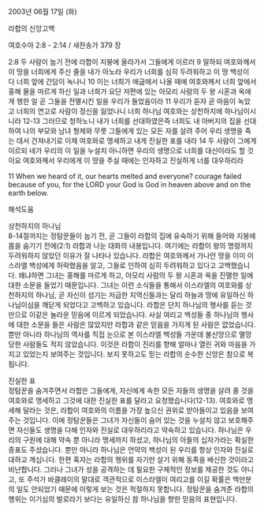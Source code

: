 2003년 06월 17일 (화)

라합의 신앙고백



여호수아 2:8 - 2:14 / 새찬송가 379 장


2:8 두 사람이 눕기 전에 라합이 지붕에 올라가서 그들에게 이르러
9 말하되 여호와께서 이 땅을 너희에게 주신 줄을 내가 아노라 우리가 너희를 심히 두려워하고 이 땅 백성이 다 너희 앞에 간담이 녹나니
10 이는 너희가 애굽에서 나올 때에 여호와께서 너희 앞에서 홍해 물을 마르게 하신 일과 너희가 요단 저편에 있는 아모리 사람의 두 왕 시혼과 옥에게 행한 일 곧 그들을 전멸시킨 일을 우리가 들었음이라
11 우리가 듣자 곧 마음이 녹았고 너희의 연고로 사람이 정신을 잃었나니 너희 하나님 여호와는 상천하지에 하나님이시니라
12-13 그러므로 청하노니 내가 너희를 선대하였은즉 너희도 내 아버지의 집을 선대하여 나의 부모와 남녀 형제와 무릇 그들에게 있는 모든 자를 살려 주어 우리 생명을 죽는 데서 건져내기로 이제 여호와로 맹세하고 내게 진실한 표를 내라
14 두 사람이 그에게 이르되 네가 우리의 이 일을 누설치 아니하면 우리의 생명으로 너희를 대신이라도 할 것이요 여호와께서 우리에게 이 땅을 주실 때에는 인자하고 진실하게 너를 대우하리라

11 When we heard of it, our hearts melted and everyone? courage failed because of you, for the LORD your God is God in heaven above and on the earth below.

해석도움





상천하지의 하나님  
8-14절까지는 정탐꾼들이 눕기 전, 곧 그들이 라합의 집에 유숙하기 위해 들어와 지붕에 몸을 숨기기 전에(2:1) 라합과 나눈 대화의 내용입니다. 여기에는 라합이 왕의 명령까지 두려워하지 않았던 이유가 잘 나타나 있습니다. 라합은 여호와께서 가나안 땅을 이미 이스라엘 백성에게 허락했음을 알고, 그들로 인하여 심히 두려워하고 있다고 고백했습니다. 왜냐하면 그녀는 홍해를 마르게 하고, 아모리 사람의 두 왕 시혼과 옥을 진멸한 일에 대한 소문을 들었기 때문입니다. 그녀는 이런 소식들을 통해서 이스라엘의 여호와를 상천하지의 하나님, 곧 자신이 섬기는 저급한 지역신들과는 달리 하늘과 땅에 유일하신 하나님이심을 깨닫게 되었다고 고백하고 있습니다. 라합은 단지 하나님의 행사를 듣는 것만으로 이같은 놀라운 믿음에 이르게 되었습니다. 사실 여리고 백성들 중 하나님의 행사에 대한 소문을 들은 사람은 많았지만 라합과 같은 믿음을 가지게 된 사람은 없었습니다. 뿐만 아니라 하나님의 역사를 직접 눈으로 본 이스라엘 백성들 가운데 불신앙으로 멸망당한 사람들도 적지 않았습니다. 이것은 라합이 진리를 향해 얼마나 열린 귀와 마음을 가지고 있었는지 보여주는 것입니다. 보지 못하고도 믿는 라합의 순수한 신앙은 참으로 복됩니다. 

진실한 표  
정탐꾼을 숨겨주면서 라합은 그들에게, 자신에게 속한 모든 자들의 생명을 살려 줄 것을 여호와로 맹세하고 그것에 대한 진실한 표를 달라고 요청했습니다(12-13). 여호와로 맹세해 달라는 것은, 라합이 여호와의 이름을 가장 높으신 권위로 받아들이고 있음을 보여주는 것입니다. 이에 정탐꾼들은 그녀가 자신들이 숨어 있는 것을 누설치 않고 보호해주면 자신들도 생명을 다해 인자와 진실로 대우하리라고 약속하고 있습니다. 하나님은 우리의 구원에 대해 약속 뿐 아니라 맹세까지 하셨고, 하나님의 아들의 십자가라는 확실한 증표도 주셨습니다. 뿐만 아니라 하나님은 언약의 백성이 된 우리를 항상 인자와 진실로 대하고 계십니다. 한편 혹자는 라합의 행위를 자기만 살기 위해 동족을 배신한 것이라고 비난합니다. 그러나 그녀가 성을 공격하는 데 필요한 구체적인 정보를 제공한 것도 아니고, 또 주석가 바클레이의 말대로 객관적으로 이스라엘이 여리고를 이길 확률은 백만분의 일도 안되었기 때문에 이렇게 보는 것은 적절하지 못합니다. 정탐꾼을 숨겨준 라합의 행위는 이기심의 발로라기 보다는 유일하신 참 하나님을 향한 믿음의 표현입니다.
